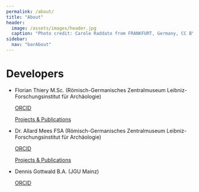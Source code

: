```yaml
---
permalink: /about/
title: "About"
header:
  image: /assets/images/header.jpg
  caption: "Photo credit: Carole Raddato from FRANKFURT, Germany, CC BY-SA 2.0, via [**Wikimedia Commons**](https://commons.wikimedia.org/wiki/File:Terra_sigillata,_Gallo-Roman_Museum_of_Tongeren,_Belgium_(27032316984).jpg)"
sidebar:
  nav: "barAbout"
---
```


# Developers

-   Florian Thiery M.Sc. (Römisch-Germanisches Zentralmuseum Leibniz-Forschungsinstitut für Archäologie)

    [ORCID](https://orcid.org/0000-0002-3246-3531)

    [Projects & Publications](https://web.rgzm.de/no_cache/ueber-uns/team/m/florian-thiery/)

-   Dr. Allard Mees FSA (Römisch-Germanisches Zentralmuseum Leibniz-Forschungsinstitut für Archäologie)

    [ORCID](https://orcid.org/0000-0002-7634-5342)

    [Projects & Publications](https://web.rgzm.de/no_cache/ueber-uns/mitarbeiterinnen/mitarbeiter-detailseite/allard-mees/)

-   Dennis Gottwald B.A. (JGU Mainz)

    [ORCID](https://orcid.org/0000-0002-8761-4659)
